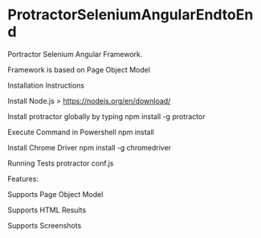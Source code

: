 # ProtractorSeleniumAngularEndtoEnd

Portractor Selenium  Angular Framework.

Framework is based on Page Object Model

Installation Instructions

Install Node.js  > https://nodejs.org/en/download/

Install protractor globally by typing
npm install -g protractor

Execute Command in Powershell
npm install

Install Chrome Driver
npm install -g chromedriver

Running Tests
protractor conf.js

Features:

Supports Page Object Model

Supports HTML Results

Supports Screenshots







